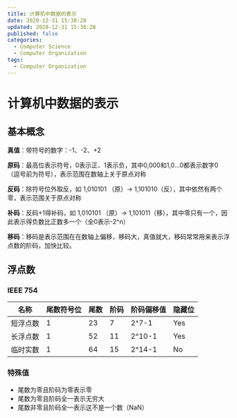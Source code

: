 ```yaml
---
title: 计算机中数据的表示
date: 2020-12-31 15:38:28
updated: 2020-12-31 15:38:28
published: false
categories:
  - Computer Science
  - Computer Organization
tags: 
  - Computer Organization
---
```


# 计算机中数据的表示

## 基本概念

**真值**：带符号的数字：-1、-2、+2

**原码**：最高位表示符号，0表示正、1表示负，其中0,000和1,0...0都表示数字0（逗号前为符号），表示范围在数轴上关于原点对称

**反码**：除符号位外取反，如 1,010101 （原）-> 1,101010（反），其中依然有两个零，表示范围关于原点对称

**补码**：反码+1得补码，如  1,010101 （原）-> 1,101011（移），其中零只有一个，因此表示得负数比正数多一个（全0表示-2^n）

**移码**：移码是表示范围在在数轴上偏移，移码大，真值就大，移码常常用来表示浮点数的阶码，加快比较。

## 浮点数

### IEEE 754

| 名称     | 尾数符号位 | 尾数 | 阶码 | 阶码偏移值 | 隐藏位 |
| -------- | ---------- | ---- | ---- | ---------- | ------ |
| 短浮点数 | 1          | 23   | 7    | 2^7-1      | Yes    |
| 长浮点数 | 1          | 52   | 11   | 2^10-1     | Yes    |
| 临时实数 | 1          | 64   | 15   | 2^14-1     | No     |

### 特殊值

- 尾数为零且阶码为零表示零
- 尾数为零且阶码全一表示无穷大
- 尾数非零且阶码全一表示这不是一个数（NaN）
